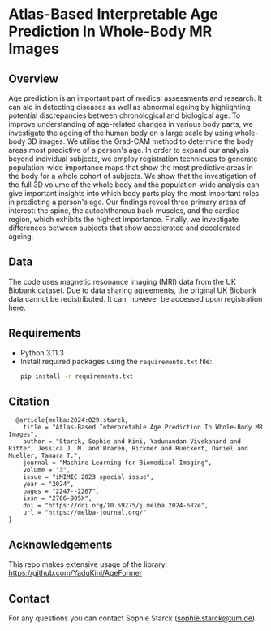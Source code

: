 # Atlas-Based Interpretable Age Prediction In Whole-Body MR Images

## Overview

Age prediction is an important part of medical assessments and research. It can aid in detecting diseases as well as abnormal ageing by highlighting potential discrepancies between chronological and biological age. To improve understanding of age-related changes in various body parts, we investigate the ageing of the human body on a large scale by using whole-body 3D images. 
We utilise the Grad-CAM method to determine the body areas most predictive of a person's age. In order to expand our analysis beyond individual subjects, we employ registration techniques to generate population-wide importance maps that show the most predictive areas in the body for a whole cohort of subjects.
We show that the investigation of the full 3D volume of the whole body and the population-wide analysis can give important insights into which body parts play the most important roles in predicting a person's age. Our findings reveal three primary areas of interest: the spine, the autochthonous back muscles, and the cardiac region, which exhibits the highest importance. Finally, we investigate differences between subjects that show accelerated and decelerated ageing.

## Data

The code uses magnetic resonance imaging (MRI) data from the UK Biobank dataset. Due to data sharing agreements, the original UK Biobank data cannot be redistributed. It can, however be accessed upon registration [here](www.ukbiobank.ac.uk).

## Requirements

- Python 3.11.3
- Install required packages using the `requirements.txt` file:
  ```bash
  pip install -r requirements.txt
  ```

## Citation
```
  @article{melba:2024:029:starck,
    title = "Atlas-Based Interpretable Age Prediction In Whole-Body MR Images",
    author = "Starck, Sophie and Kini, Yadunandan Vivekanand and Ritter, Jessica J. M. and Braren, Rickmer and Rueckert, Daniel and Mueller, Tamara T.",
    journal = "Machine Learning for Biomedical Imaging",
    volume = "3",
    issue = "iMIMIC 2023 special issue",
    year = "2024",
    pages = "2247--2267",
    issn = "2766-905X",
    doi = "https://doi.org/10.59275/j.melba.2024-682e",
    url = "https://melba-journal.org/"
}
```
## Acknowledgements
This repo makes extensive usage of the library: https://github.com/YaduKini/AgeFormer

## Contact

For any questions you can contact Sophie Starck (sophie.starck@tum.de).
